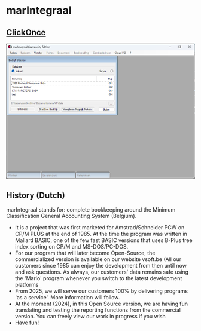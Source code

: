 # marIntegraal

## [ClickOnce][ClickOnce]

![MARINTEGRAAL](img/marIntegraalVSVB.png)

## History (Dutch)

marIntegraal stands for: complete bookkeeping around the Minimum Classification General Accounting System (Belgium).

- It is a project that was first marketed for Amstrad/Schneider PCW on CP/M PLUS at the end of 1985. At the time the program was written in Mallard BASIC, one of the few fast BASIC versions that uses B-Plus tree index sorting on CP/M and MS-DOS/PC-DOS.
- For our program that will later become Open-Source, the commercialized version is available on our website vsoft.be (All our customers since 1985 can enjoy the development from then until now and ask questions. As always, our customers' data remains safe using the 'Mario' program whenever you switch to the latest development platforms
- From 2025, we will serve our customers 100% by delivering programs 'as a service'. More information will follow.
- At the moment (2024), in this Open Source version, we are having fun translating and testing the reporting functions from the commercial version. You can freely view our work in progress if you wish
- Have fun!

[ClickOnce]: https://clickonce.vsoft.be/MarIntegraal/publish.htm
